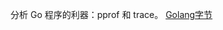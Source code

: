分析 Go 程序的利器：pprof 和 trace。
[Golang字节](https://www.infoq.cn/article/N5hKJWFX1gXkLkH8IhaM?utm_source=related_read_bottom&utm_medium=article)
